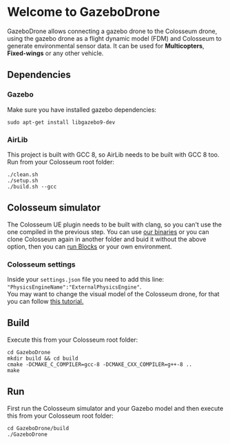# Welcome to GazeboDrone

GazeboDrone allows connecting a gazebo drone to the Colosseum drone, using the gazebo drone as a flight dynamic model (FDM) and Colosseum to generate environmental sensor data. It can be used for **Multicopters**, **Fixed-wings** or any other vehicle.


## Dependencies

### Gazebo

Make sure you have installed gazebo dependencies:

```
sudo apt-get install libgazebo9-dev
```

### AirLib

This project is built with GCC 8, so AirLib needs to be built with GCC 8 too. 
Run from your Colosseum root folder:  
```
./clean.sh
./setup.sh
./build.sh --gcc
```

## Colosseum simulator

The Colosseum UE plugin needs to be built with clang, so you can't use the one compiled in the previous step. You can use [our binaries](https://github.com/CodexLabsLLC/Colosseum/releases) or you can clone Colosseum again in another folder and buid it without the above option, then you can [run Blocks](build_linux.md#how-to-use-airsim) or your own environment.


### Colosseum settings

Inside your `settings.json` file you need to add this line:  
`"PhysicsEngineName":"ExternalPhysicsEngine"`.  
You may want to change the visual model of the Colosseum drone, for that you can follow [this tutorial.](https://youtu.be/Bp86WiLUC80)


## Build 

Execute this from your Colosseum root folder:  
```
cd GazeboDrone
mkdir build && cd build
cmake -DCMAKE_C_COMPILER=gcc-8 -DCMAKE_CXX_COMPILER=g++-8 ..
make
```

## Run

First run the Colosseum simulator and your Gazebo model and then execute this from your Colosseum root folder:

```
cd GazeboDrone/build
./GazeboDrone
```

